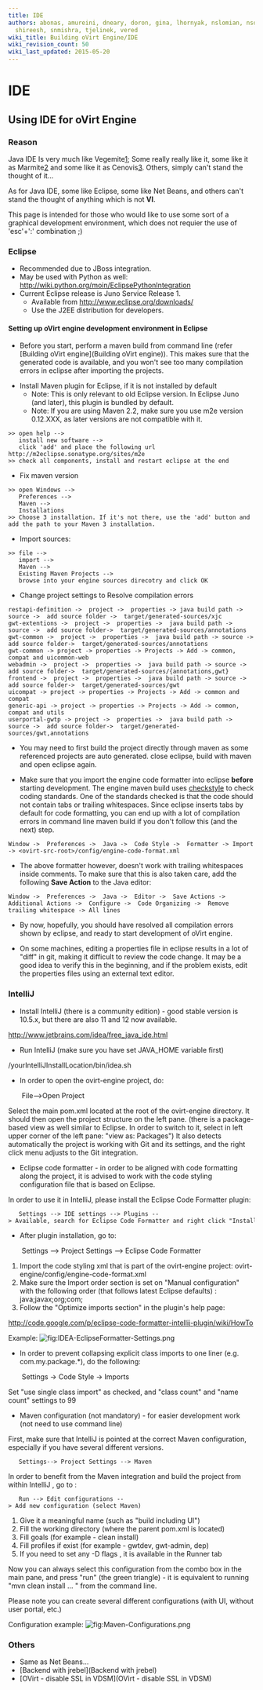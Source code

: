 ```yaml
---
title: IDE
authors: abonas, amureini, dneary, doron, gina, lhornyak, nslomian, nsoffer, roy,
  shireesh, snmishra, tjelinek, vered
wiki_title: Building oVirt Engine/IDE
wiki_revision_count: 50
wiki_last_updated: 2015-05-20
---
```


# IDE

## Using IDE for oVirt Engine

### Reason

Java IDE Is very much like Vegemite[1](http://en.wikipedia.org/wiki/Vegemite);
Some really really like it, some like it as Marmite[2](http://en.wikipedia.org/wiki/Marmite) and some like it as Cenovis[3](http://en.wikipedia.org/wiki/Cenovis).
Others, simply can't stand the thought of it...

As for Java IDE, some like Eclipse, some like Net Beans,
and others can't stand the thought of anything which is not **VI**.

This page is intended for those who would like to use some sort of
a graphical development environment, which does not requier the use
of 'esc'+':' combination ;)

### Eclipse

*   Recommended due to JBoss integration.
*   May be used with Python as well: <http://wiki.python.org/moin/EclipsePythonIntegration>
*   Current Eclipse release is Juno Service Release 1.
    -   Available from <http://www.eclipse.org/downloads/>
    -   Use the J2EE distribution for developers.

#### Setting up oVirt engine development environment in Eclipse

*   Before you start, perform a maven build from command line (refer [Building oVirt engine](Building oVirt engine)). This makes sure that the generated code is available, and you won't see too many compilation errors in eclipse after importing the projects.

<!-- -->

*   Install Maven plugin for Eclipse, if it is not installed by default
    -   Note: This is only relevant to old Eclipse version. In Eclipse Juno (and later), this plugin is bundled by default.
    -   Note: If you are using Maven 2.2, make sure you use m2e version 0.12.XXX, as later versions are not compatible with it.

<!-- -->

    >> open help --> 
       install new software --> 
       click 'add' and place the following url http://m2eclipse.sonatype.org/sites/m2e 
    >> check all components, install and restart eclipse at the end

*   Fix maven version

<!-- -->

    >> open Windows --> 
       Preferences --> 
       Maven --> 
       Installations
    >> Choose 3 installation. If it's not there, use the 'add' button and add the path to your Maven 3 installation.

*   Import sources:

<!-- -->

    >> file --> 
       import --> 
       Maven --> 
       Existing Maven Projects --> 
       browse into your engine sources direcotry and click OK

*   Change project settings to Resolve compilation errors

<!-- -->

    restapi-definition ->  project ->  properties -> java build path ->  source ->  add source folder ->  target/generated-sources/xjc
    gwt-extentions ->  project ->  properties ->  java build path -> source ->  add source folder->  target/generated-sources/annotations
    gwt-common ->  project ->  properties ->  java build path -> source ->  add source folder->  target/generated-sources/annotations
    gwt-common -> project -> properties -> Projects -> Add -> common, compat and uicommon-web
    webadmin ->  project ->  properties ->  java build path -> source ->  add source folder->  target/generated-sources/{annotations,gwt}
    frontend ->  project ->  properties ->  java build path -> source ->  add source folder->  target/generated-sources/gwt
    uicompat -> project -> properties -> Projects -> Add -> common and compat
    generic-api -> project -> properties -> Projects -> Add -> common, compat and utils
    userportal-gwtp -> project ->  properties ->  java build path -> source ->  add source folder->  target/generated-sources/gwt,annotations

*   You may need to first build the project directly through maven as some referenced projects are auto generated. close eclipse, build with maven and open eclipse again.

<!-- -->

*   Make sure that you import the engine code formatter into eclipse **before** starting development. The engine maven build uses [checkstyle](http://checkstyle.sourceforge.net) to check coding standards. One of the standards checked is that the code should not contain tabs or trailing whitespaces. Since eclipse inserts tabs by default for code formatting, you can end up with a lot of compilation errors in command line maven build if you don't follow this (and the next) step.

<!-- -->

    Window ->  Preferences ->  Java ->  Code Style ->  Formatter -> Import -> <ovirt-src-root>/config/engine-code-format.xml

*   The above formatter however, doesn't work with trailing whitespaces inside comments. To make sure that this is also taken care, add the following **Save Action** to the Java editor:

<!-- -->

    Window ->  Preferences ->  Java ->  Editor ->  Save Actions -> Additional Actions ->  Configure ->  Code Organizing ->  Remove trailing whitespace -> All lines 

*   By now, hopefully, you should have resolved all compilation errors shown by eclipse, and ready to start development of oVirt engine.

<!-- -->

*   On some machines, editing a properties file in eclipse results in a lot of "diff" in git, making it difficult to review the code change. It may be a good idea to verify this in the beginning, and if the problem exists, edit the properties files using an external text editor.

### IntelliJ

*   Install IntelliJ (there is a community edition) - good stable version is 10.5.x, but there are also 11 and 12 now available.

<http://www.jetbrains.com/idea/free_java_ide.html>

*   Run IntelliJ (make sure you have set JAVA_HOME variable first)

/yourIntelliJInstallLocation/bin/idea.sh

*   In order to open the ovirt-engine project, do:

       File-->Open Project

Select the main pom.xml located at the root of the ovirt-engine directory. It should then open the project structure on the left pane. (there is a package-based view as well similar to Eclipse. In order to switch to it, select in left upper corner of the left pane: "view as: Packages") It also detects automatically the project is working with Git and its settings, and the right click menu adjusts to the Git integration.

*   Eclipse code formatter - in order to be aligned with code formatting along the project, it is advised to work with the code styling configuration file that is based on Eclipse.

In order to use it in IntelliJ, please install the Eclipse Code Formatter plugin:

       Settings --> IDE settings --> Plugins --> Available, search for Eclipse Code Formatter and right click "Install".

*   After plugin installation, go to:

       Settings --> Project Settings --> Eclipse Code Formatter

1.  Import the code styling xml that is part of the ovirt-engine project: ovirt-engine/config/engine-code-format.xml
2.  Make sure the Import order section is set on "Manual configuration" with the following order (that follows latest Eclipse defaults) : java;javax;org;com;
3.  Follow the "Optimize imports section" in the plugin's help page:

<http://code.google.com/p/eclipse-code-formatter-intellij-plugin/wiki/HowTo>

Example: ![](IDEA-EclipseFormatter-Settings.png "fig:IDEA-EclipseFormatter-Settings.png")

*   In order to prevent collapsing explicit class imports to one liner (e.g. com.my.package.\*), do the following:

       Settings -> Code Style -> Imports

Set "use single class import" as checked, and "class count" and "name count" settings to 99

*   Maven configuration (not mandatory) - for easier development work (not need to use command line)

First, make sure that IntelliJ is pointed at the correct Maven configuration, especially if you have several different versions.

       Settings--> Project Settings --> Maven

In order to benefit from the Maven integration and build the project from within IntelliJ , go to :

       Run --> Edit configurations --> Add new configuration (select Maven)

1.  Give it a meaningful name (such as "build including UI")
2.  Fill the working directory (where the parent pom.xml is located)
3.  Fill goals (for example - clean install)
4.  Fill profiles if exist (for example - gwtdev, gwt-admin, dep)
5.  If you need to set any -D flags , it is available in the Runner tab

Now you can always select this configuration from the combo box in the main pane, and press "run" (the green triangle) - it is equivalent to running "mvn clean install ... " from the command line.

Please note you can create several different configurations (with UI, without user portal, etc.)

Configuration example: ![](Maven-Configurations.png "fig:Maven-Configurations.png")

### Others

*   Same as Net Beans...
*   [Backend with jrebel](Backend with jrebel)
*   [OVirt - disable SSL in VDSM](OVirt - disable SSL in VDSM)

